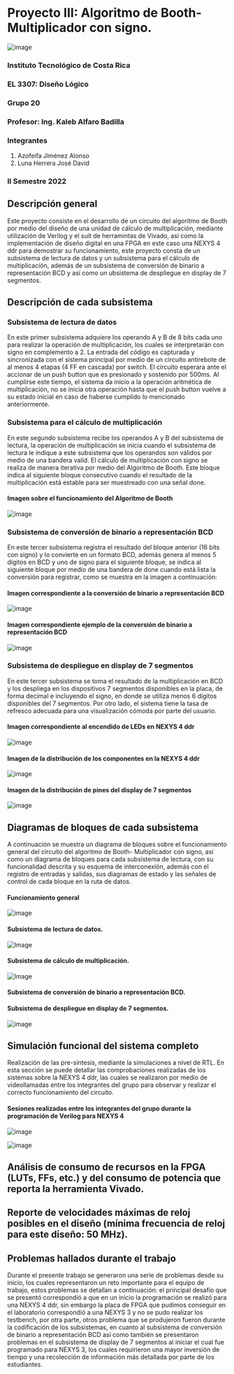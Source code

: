 # Proyecto III: Algoritmo de Booth- Multiplicador con signo.

![image](https://user-images.githubusercontent.com/111375712/195476581-b4a65f14-fa37-4b95-a1a7-ba00fbd7c58a.png)

### Instituto Tecnológico de Costa Rica
### EL 3307: Diseño Lógico
### Grupo 20
### Profesor: Ing. Kaleb Alfaro Badilla

### Integrantes
1. Azofeifa Jiménez Alonso
3. Luna Herrera José David

### II Semestre 2022


## Descripción general
Este proyecto consiste en el desarrollo de un circuito del algoritmo de Booth por medio del diseño de una unidad de cálculo de multiplicación, mediante utilización de Verilog y el suit de herramintas de Vivado, así como la implementación de diseño digital en una FPGA en este caso una NEXYS 4 ddr para demostrar su funcionamiento, este proyecto consta de un subsistema de lectura de datos y un subsistema para el cálculo de multiplicación, además de un subsistema de conversión de binario a representación BCD y así como un ubsistema de despliegue en display de 7 segmentos.

## Descripción de cada subsistema
### Subsistema de lectura de datos
En este primer subsistema adquiere los operando A y B de 8 bits cada uno para realizar la operación de multiplicación, los cuales se interpretarán con signo en complemento a 2. La entrada del código es capturada y sincronizada con el sistema principal por medio de un circuito antirebote de al menos 4 etapas (4 FF en cascada) por switch. El circuito esperara ante el accionar de un push button que es presionado y sostenido por 500ms. Al cumplirse este tiempo, el sistema da inicio a la operación aritmética de multiplicación, no se inicia otra operación hasta que el push button vuelve a su estado inicial en caso de haberse cumplido lo mencionado anteriormente.


### Subsistema para el cálculo de multiplicación
En este segundo subsistema recibe los operandos A y B del subsistema de lectura, la operación de multiplicación se inicia cuando el subsistema de lectura le indique a este subsistema que los operandos son válidos por medio de una bandera valid. El cálculo de multiplicación con signo se realiza de manera iterativa por medio del Algoritmo de Booth. Este bloque indica al siguiente bloque consecutivo cuando el resultado de la multiplicación está estable para ser muestreado con una señal done.


#### Imagen sobre el funcionamiento del Algoritmo de Booth

![image](https://user-images.githubusercontent.com/111375712/202379401-2e4e9b56-aa33-4f63-ac59-e7c62af2c411.png)



### Subsistema de conversión de binario a representación BCD
En este tercer subsistema registra el resultado del bloque anterior (16 bits con signo) y lo convierte en un formato BCD, además genera al menos 5 dígitos en BCD y uno de signo para el siguiente bloque, se indica al siguiente bloque por medio de una bandera de done cuando está lista la conversión para registrar, como se muestra en la imagen a continuación: 


#### Imagen correspondiente a la conversión de binario a representación BCD

![image](https://user-images.githubusercontent.com/111375712/202380009-e3ef3c92-6162-47aa-97c7-b4809ada7585.png)


#### Imagen correspondiente ejemplo de la conversión de binario a representación BCD

![image](https://user-images.githubusercontent.com/111375712/202380646-9262e15c-2cbd-46d6-befb-1693b624540d.png)


### Subsistema de despliegue en display de 7 segmentos
En este tercer subsistema se toma el resultado de la multiplicación en BCD y los despliega en los dispositivos 7 segmentos disponibles en la placa, de forma decimal e incluyendo el signo, en donde se utiliza menos 6 dígitos disponibles del 7 segmentos. Por otro lado, el sistema tiene la tasa de refresco adecuada para una visualización cómoda por parte del usuario.


#### Imagen correspondiente al encendido de LEDs en NEXYS 4 ddr
![image](https://user-images.githubusercontent.com/111375712/194989319-14fcad98-e482-48d3-ba70-ff9cf3102c89.png)


#### Imagen de la distribución de los componentes en la NEXYS 4 ddr
![image](https://user-images.githubusercontent.com/111375712/195011801-afe0480f-6058-425c-bd41-d2c9452f1d77.png)


#### Imagen de la distribución de pines del display de 7 segmentos
![image](https://user-images.githubusercontent.com/111375712/194989472-a5276744-b65a-47e5-b6a7-da2e06bcdfcc.png)


## Diagramas de bloques de cada subsistema
A continuación se muestra un diagrama de bloques sobre el funcionamiento general del circuito del algoritmo de Booth- Multiplicador con signo, así como un diagrama de bloques para cada subsistema de lectura, con su funcionalidad descrita y su esquema de interconexión, además con el registro de entradas y salidas, sus diagramas de estado y las señales de control de cada bloque en la ruta de datos.

#### Funcionamiento general

![image](https://user-images.githubusercontent.com/111375712/201807205-852544b4-3432-4ee7-b84e-094e8adf1e96.png)



#### Subsistema de lectura de datos.

![Image](https://user-images.githubusercontent.com/88691484/201805761-3cc7c50f-a9f1-42db-ba6c-b9cdd7140ea5.png)



#### Subsistema de cálculo de multiplicación.

![Image](https://user-images.githubusercontent.com/88691484/201805794-3afae4aa-fc35-46c4-aecd-fde5521a53cb.png)



#### Subsistema de conversión de binario a representación BCD.




#### Subsistema de despliegue en display de 7 segmentos.

![image](https://user-images.githubusercontent.com/111375712/202383324-ee7b30ae-a087-43fc-9832-8e684334e8c5.png)



## Simulación funcional del sistema completo

Realización de las pre-síntesis, mediante la simulaciones a nivel de RTL.
En esta sección se puede detallar las comprobaciones realizadas de los sistemas sobre la NEXYS 4 ddr, las cuales se realizaron por medio de videollamadas entre los integrantes del grupo para observar y realizar el correcto funcionamiento del circuito.

#### Sesiones realizadas entre los integrantes del grupo durante la programación de Verilog para NEXYS 4

![image](https://user-images.githubusercontent.com/111375712/202376810-bee83eed-948d-4374-af41-032ca75dd4ae.png)

![image](https://user-images.githubusercontent.com/111375712/202377945-8ea9d17e-90cb-4a5c-aa92-ac24fbbbb692.png)


## Análisis de consumo de recursos en la FPGA (LUTs, FFs, etc.) y del consumo de potencia que reporta la herramienta Vivado.




## Reporte de velocidades máximas de reloj posibles en el diseño (mínima frecuencia de reloj para este diseño: 50 MHz).




## Problemas hallados durante el trabajo
Durante el presente trabajo se generaron una serie de problemas desde su inicio, los cuales representaron un reto importante para el equipo de trabajo, estos problemas se detallan a continuación: el principal desafío que se presentó correspondió a que en un inicio la programación se realizó para una NEXYS 4 ddr, sin embargo la placa de FPGA que pudimos conseguir en el laboratorio correspondió a una NEXYS 3 y no se pudo realizar los testbench, por otra parte, otros problema que se produjeron fueron durante la codificación de los subsistemas, en cuanto al subsistema de conversión de binario a representación BCD así como también se presentaron problemas en el subsistema de display de 7 segmentos al iniciar el cual fue programado para NEXYS 3, los cuales requirieron una mayor inversión de tiempo y una recolección de información más detallada por parte de los estudiantes.
